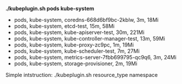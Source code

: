 **./kubeplugin.sh pods kube-system**                      
* pods, kube-system, coredns-668d6bf9bc-2kblw, 3m, 18Mi
* pods, kube-system, etcd-test, 15m, 58Mi
* pods, kube-system, kube-apiserver-test, 30m, 221Mi
* pods, kube-system, kube-controller-manager-test, 13m, 59Mi
* pods, kube-system, kube-proxy-zc9pc, 1m, 19Mi
* pods, kube-system, kube-scheduler-test, 7m, 27Mi
* pods, kube-system, metrics-server-7fbb699795-qc9q6, 3m, 24Mi
* pods, kube-system, storage-provisioner, 2m, 19Mi

Simple intstruction: ./kubeplugin.sh resource_type namespace
